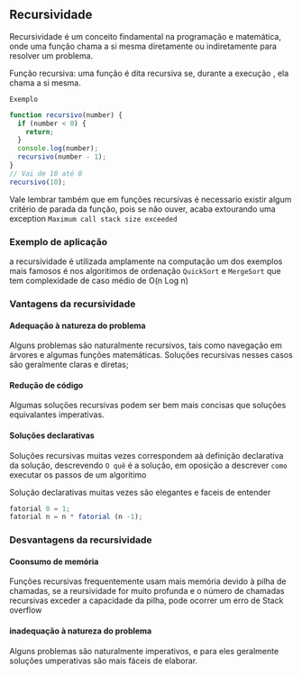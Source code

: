 ## Recursividade

Recursividade é um conceito findamental na programação e matemática, onde uma função chama a si mesma diretamente ou indiretamente para resolver um problema.

Função recursiva: uma função é dita recursiva se, durante a execução , ela chama a si mesma.

`Exemplo`

```javascript
function recursivo(number) {
  if (number < 0) {
    return;
  }
  console.log(number);
  recursivo(number - 1);
}
// Vai de 10 até 0
recursivo(10);
```

Vale lembrar também que em funções recursivas é necessario existir algum critério de parada da função, pois se não ouver, acaba extourando uma exception `Maximum call stack size exceeded`

### Exemplo de aplicação

a recursividade é utilizada amplamente na computação um dos exemplos mais famosos é nos algoritimos de ordenação `QuickSort` e `MergeSort` que tem complexidade de caso médio de O(n Log n)

### Vantagens da recursividade

#### Adequação à natureza do problema

Alguns problemas são naturalmente recursivos, tais como navegação em árvores e algumas funções matemáticas. Soluções recursivas nesses casos são geralmente claras e diretas;

#### Redução de código

Algumas soluções recursivas podem ser bem mais concisas que soluções equivalantes imperativas.

#### Soluções declarativas

Soluções recursivas muitas vezes correspondem aà definição declarativa da solução, descrevendo `O quê` é a solução, em oposição a descrever `como` executar os passos de um algoritimo

Solução declarativas muitas vezes são elegantes e faceis de entender

```javascript
fatorial 0 = 1;
fatorial n = n * fatorial (n -1);
```
### Desvantagens da recursividade
#### Coonsumo de memória
Funções recursivas frequentemente usam mais memória devido à pilha de chamadas, se a reursividade for muito profunda e o número de chamadas recursivas exceder a capacidade da pilha, pode ocorrer um erro de Stack overflow

#### inadequação à natureza do problema
Alguns problemas são naturalmente imperativos, e para eles geralmente soluções umperativas são mais fáceis de elaborar.